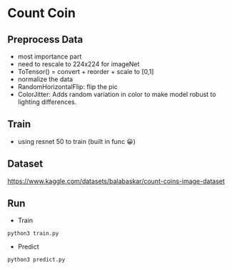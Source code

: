 # Count Coin

## Preprocess Data

- most importance part
- need to rescale to 224x224 for imageNet
- ToTensor() = convert + reorder + scale to [0,1]
- normalize the data
- RandomHorizontalFlip: flip the pic
- ColorJitter: Adds random variation in color to make model robust to lighting differences.

## Train

- using resnet 50 to train (built in func 😀)

## Dataset

https://www.kaggle.com/datasets/balabaskar/count-coins-image-dataset

## Run

-  Train

```
python3 train.py
```

- Predict

```
python3 predict.py
```